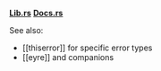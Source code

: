 **[Lib.rs](https://lib.rs/crates/anyhow)**
**[Docs.rs](https://docs.rs/anyhow)**

See also:
- [[thiserror]] for specific error types
- [[eyre]] and companions